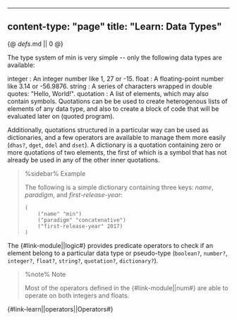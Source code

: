 -----
content-type: "page"
title: "Learn: Data Types"
-----
{@ _defs_.md || 0 @}


The type system of min is very simple -- only the following data types are available:

integer
: An integer number like 1, 27 or -15.
float
: A floating-point number like 3.14 or -56.9876.
string
: A series of characters wrapped in double quotes: "Hello, World!".
quotation
: A list of elements, which may also contain symbols. Quotations can be be used to create heterogenous lists of elements of any data type, and also to create a block of code that will be evaluated later on (quoted program).

Additionally, quotations structured in a particular way can be used as dictionaries, and a few operators are available to manage them more easily (`dhas?`, `dget`, `ddel` and `dset`). A dictionary is a quotation containing zero or more quotations of two elements, the first of which is a symbol that has not already be used in any of the other inner quotations.

> %sidebar%
> Example
>
> The following is a simple dictionary containing three keys: *name*, *paradigm*, and *first-release-year*:
>
>     (
>         ("name" "min")
>         ("paradigm" "concatenative")
>         ("first-release-year" 2017)
>     )

The {#link-module||logic#} provides predicate operators to check if an element belong to a particular data type or pseudo-type (`boolean?`, `number?`, `integer?`, `float?`, `string?`, `quotation?`, `dictionary?`).

> %note%
> Note
> 
> Most of the operators defined in the {#link-module||num#} are able to operate on both integers and floats.

{#link-learn||operators||Operators#}
